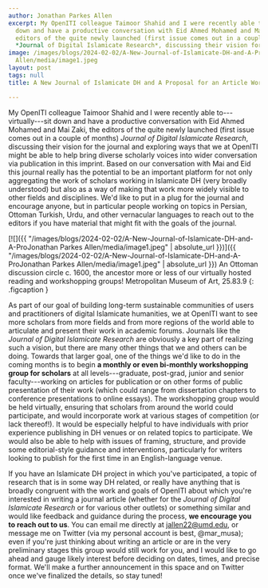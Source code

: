 ```yaml
---
author: Jonathan Parkes Allen
excerpt: My OpenITI colleague Taimoor Shahid and I were recently able to---virtually---sit
  down and have a productive conversation with Eid Ahmed Mohamed and Mai Zaki, the
  editors of the quite newly launched (first issue comes out in a couple of months)
  *Journal of Digital Islamicate Research*, discussing their vision for the...
image: /images/blogs/2024-02-02/A-New-Journal-of-Islamicate-DH-and-A-ProJonathan Parkes
  Allen/media/image1.jpeg
layout: post
tags: null
title: A New Journal of Islamicate DH and A Proposal for an Article Workshopping Group

---
```

My OpenITI colleague Taimoor Shahid and I were recently able to---virtually---sit down and have a productive conversation with Eid Ahmed Mohamed and Mai Zaki, the editors of the quite newly launched (first issue comes out in a couple of months) *Journal of Digital Islamicate Research*, discussing their vision for the journal and exploring ways that we at OpenITI might be able to help bring diverse scholarly voices into wider conversation via publication in this imprint. Based on our conversation with Mai and Eid this journal really has the potential to be an important platform for not only aggregating the work of scholars working in Islamicate DH (very broadly understood) but also as a way of making that work more widely visible to other fields and disciplines. We'd like to put in a plug for the journal and encourage anyone, but in particular people working on topics in Persian, Ottoman Turkish, Urdu, and other vernacular languages to reach out to the editors if you have material that might fit with the goals of the journal.

[![]({{ "/images/blogs/2024-02-02/A-New-Journal-of-Islamicate-DH-and-A-ProJonathan Parkes Allen/media/image1.jpeg" | absolute_url }})]({{ "/images/blogs/2024-02-02/A-New-Journal-of-Islamicate-DH-and-A-ProJonathan Parkes Allen/media/image1.jpeg" | absolute_url }})
An Ottoman discussion circle c. 1600, the ancestor more or less of our virtually hosted reading and workshopping groups! Metropolitan Museum of Art, 25.83.9
{: .figcaption }

As part of our goal of building long-term sustainable communities of users and practitioners of digital Islamicate humanities, we at OpenITI want to see more scholars from more fields and from more regions of the world able to articulate and present their work in academic forums. Journals like the *Journal of Digital Islamicate Research* are obviously a key part of realizing such a vision, but there are many other things that we and others can be doing. Towards that larger goal, one of the things we'd like to do in the coming months is to begin **a monthly or even bi-monthly workshopping group for scholars** at all levels---graduate, post-grad, junior and senior faculty---working on articles for publication or on other forms of public presentation of their work (which could range from dissertation chapters to conference presentations to online essays). The workshopping group would be held virtually, ensuring that scholars from around the world could participate, and would incorporate work at various stages of competition (or lack thereof!). It would be especially helpful to have individuals with prior experience publishing in DH venues or on related topics to participate. We would also be able to help with issues of framing, structure, and provide some editorial-style guidance and interventions, particularly for writers looking to publish for the first time in an English-language venue.

If you have an Islamicate DH project in which you've participated, a topic of research that is in some way DH related, or really have anything that is broadly congruent with the work and goals of OpenITI about which you're interested in writing a journal article (whether for the *Journal of Digital Islamicate Research* or for various other outlets) or something similar and would like feedback and guidance during the process, **we encourage you to reach out to us**. You can email me directly at <jallen22@umd.edu>, or message me on Twitter (via my personal account is best, \@mar_musa); even if you're just thinking about writing an article or are in the very preliminary stages this group would still work for you, and I would like to go ahead and gauge likely interest before deciding on dates, times, and precise format. We'll make a further announcement in this space and on Twitter once we've finalized the details, so stay tuned!
